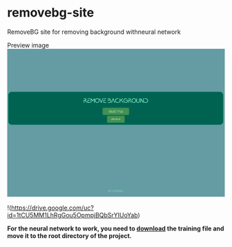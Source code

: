 # removebg-site
RemoveBG site for removing background withneural network

Preview image
![Preview image](./readme_files/preview.png)



!(https://drive.google.com/uc?id=1tCU5MM1LhRgGou5OpmpjBQbSrYIUoYab)

**For the neural network to work, you need to [download](https://www.buymeacoffee.com/danielgatis) the training file and move it to the root directory of the project.**